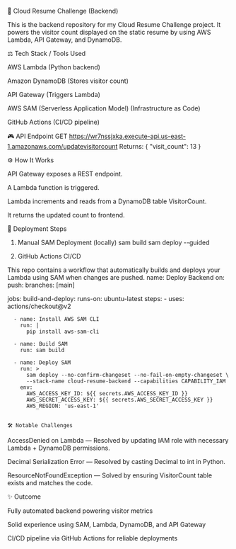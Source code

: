 📁 Cloud Resume Challenge (Backend)

This is the backend repository for my Cloud Resume Challenge project. It powers the visitor count displayed on the static resume by using AWS Lambda, API Gateway, and DynamoDB.

⚖️ Tech Stack / Tools Used

AWS Lambda (Python backend)

Amazon DynamoDB (Stores visitor count)

API Gateway (Triggers Lambda)

AWS SAM (Serverless Application Model) (Infrastructure as Code)

GitHub Actions (CI/CD pipeline)


🎮 API Endpoint
GET https://wr7nssjxka.execute-api.us-east-1.amazonaws.com/updatevisitorcount
Returns:
{
  "visit_count": 13
}


⚙️ How It Works

API Gateway exposes a REST endpoint.

A Lambda function is triggered.

Lambda increments and reads from a DynamoDB table VisitorCount.

It returns the updated count to frontend.


🚀 Deployment Steps

1. Manual SAM Deployment (locally)
sam build
sam deploy --guided

2. GitHub Actions CI/CD

This repo contains a workflow that automatically builds and deploys your Lambda using SAM when changes are pushed.
name: Deploy Backend
on:
  push:
    branches: [main]

jobs:
  build-and-deploy:
    runs-on: ubuntu-latest
    steps:
      - uses: actions/checkout@v2

      - name: Install AWS SAM CLI
        run: |
          pip install aws-sam-cli

      - name: Build SAM
        run: sam build

      - name: Deploy SAM
        run: >
          sam deploy --no-confirm-changeset --no-fail-on-empty-changeset \
          --stack-name cloud-resume-backend --capabilities CAPABILITY_IAM
        env:
          AWS_ACCESS_KEY_ID: ${{ secrets.AWS_ACCESS_KEY_ID }}
          AWS_SECRET_ACCESS_KEY: ${{ secrets.AWS_SECRET_ACCESS_KEY }}
          AWS_REGION: 'us-east-1'


    🛠️ Notable Challenges

AccessDenied on Lambda — Resolved by updating IAM role with necessary Lambda + DynamoDB permissions.

Decimal Serialization Error — Resolved by casting Decimal to int in Python.

ResourceNotFoundException — Solved by ensuring VisitorCount table exists and matches the code.

✨ Outcome

Fully automated backend powering visitor metrics

Solid experience using SAM, Lambda, DynamoDB, and API Gateway

CI/CD pipeline via GitHub Actions for reliable deployments






